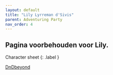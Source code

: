 ```yaml
---
layout: default
title: "Lily Lyrreman d'Sivis"
parent: Adventuring Party
nav_order: 4
---
```


## Pagina voorbehouden voor Lily.
Character sheet
{: .label }

[DnDbeyond](https://www.dndbeyond.com/characters/30966715)
